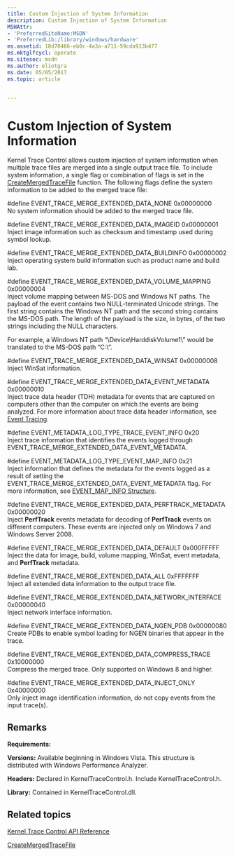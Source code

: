 ```yaml
---
title: Custom Injection of System Information
description: Custom Injection of System Information
MSHAttr:
- 'PreferredSiteName:MSDN'
- 'PreferredLib:/library/windows/hardware'
ms.assetid: 18d70466-eb0c-4a3a-a711-59cda913b477
ms.mktglfcycl: operate
ms.sitesec: msdn
ms.author: eliotgra
ms.date: 05/05/2017
ms.topic: article


---
```


# Custom Injection of System Information


Kernel Trace Control allows custom injection of system information when multiple trace files are merged into a single output trace file. To include system information, a single flag or combination of flags is set in the [CreateMergedTraceFile](createmergedtracefile.md) function. The following flags define the system information to be added to the merged trace file:

<a href="" id="-define-event-trace-merge-extended-data-none-0x00000000"></a>\#define EVENT\_TRACE\_MERGE\_EXTENDED\_DATA\_NONE 0x00000000  
No system information should be added to the merged trace file.

<a href="" id="-define-event-trace-merge-extended-data-imageid-0x00000001"></a>\#define EVENT\_TRACE\_MERGE\_EXTENDED\_DATA\_IMAGEID 0x00000001  
Inject image information such as checksum and timestamp used during symbol lookup.

<a href="" id="-define-event-trace-merge-extended-data-buildinfo-0x00000002"></a>\#define EVENT\_TRACE\_MERGE\_EXTENDED\_DATA\_BUILDINFO 0x00000002  
Inject operating system build information such as product name and build lab.

<a href="" id="-define-event-trace-merge-extended-data-volume-mapping-0x00000004"></a>\#define EVENT\_TRACE\_MERGE\_EXTENDED\_DATA\_VOLUME\_MAPPING 0x00000004  
Inject volume mapping between MS-DOS and Windows NT paths. The payload of the event contains two NULL-terminated Unicode strings. The first string contains the Windows NT path and the second string contains the MS-DOS path. The length of the payload is the size, in bytes, of the two strings including the NULL characters.

For example, a Windows NT path “\\Device\\HarddiskVolume1\\” would be translated to the MS-DOS path “C:\\”.

<a href="" id="-define-event-trace-merge-extended-data-winsat-0x00000008"></a>\#define EVENT\_TRACE\_MERGE\_EXTENDED\_DATA\_WINSAT 0x00000008  
Inject WinSat information.

<a href="" id="-define-event-trace-merge-extended-data-event-metadata-0x00000010"></a>\#define EVENT\_TRACE\_MERGE\_EXTENDED\_DATA\_EVENT\_METADATA 0x00000010  
Inject trace data header (TDH) metadata for events that are captured on computers other than the computer on which the events are being analyzed. For more information about trace data header information, see [Event Tracing](https://msdn.microsoft.com/library/bb968803.aspx).

<a href="" id="-define-event-metadata-log-type-trace-event-info-0x20"></a>\#define EVENT\_METADATA\_LOG\_TYPE\_TRACE\_EVENT\_INFO 0x20  
Inject trace information that identifies the events logged through EVENT\_TRACE\_MERGE\_EXTENDED\_DATA\_EVENT\_METADATA.

<a href="" id="-define-event-metadata-log-type-event-map-info-0x21"></a>\#define EVENT\_METADATA\_LOG\_TYPE\_EVENT\_MAP\_INFO 0x21  
Inject information that defines the metadata for the events logged as a result of setting the EVENT\_TRACE\_MERGE\_EXTENDED\_DATA\_EVENT\_METADATA flag. For more information, see [EVENT\_MAP\_INFO Structure](https://msdn.microsoft.com/library/windows/desktop/aa964762.aspx).

<a href="" id="-define-event-trace-merge-extended-data-perftrack-metadata-0x00000020"></a>\#define EVENT\_TRACE\_MERGE\_EXTENDED\_DATA\_PERFTRACK\_METADATA 0x00000020  
Inject **PerfTrack** events metadata for decoding of **PerfTrack** events on different computers. These events are injected only on Windows 7 and Windows Server 2008.

<a href="" id="-define-event-trace-merge-extended-data-default-0x000fffff"></a>\#define EVENT\_TRACE\_MERGE\_EXTENDED\_DATA\_DEFAULT 0x000FFFFF  
Inject the data for image, build, volume mapping, WinSat, event metadata, and **PerfTrack** metadata.

<a href="" id="-define-event-trace-merge-extended-data-all-0xfffffff"></a>\#define EVENT\_TRACE\_MERGE\_EXTENDED\_DATA\_ALL 0xFFFFFFF  
Inject all extended data information to the output trace file.

<a href="" id="-define-event-trace-merge-extended-data-network-interface-0x00000040"></a>\#define EVENT\_TRACE\_MERGE\_EXTENDED\_DATA\_NETWORK\_INTERFACE 0x00000040  
Inject network interface information.

<a href="" id="-define-event-trace-merge-extended-data-ngen-pdb------------0x00000080"></a>\#define EVENT\_TRACE\_MERGE\_EXTENDED\_DATA\_NGEN\_PDB 0x00000080  
Create PDBs to enable symbol loading for NGEN binaries that appear in the trace.

<a href="" id="-define-event-trace-merge-extended-data-compress-trace------0x10000000"></a>\#define EVENT\_TRACE\_MERGE\_EXTENDED\_DATA\_COMPRESS\_TRACE 0x10000000  
Compress the merged trace. Only supported on Windows 8 and higher.

<a href="" id="-define-event-trace-merge-extended-data-inject-only---------0x40000000"></a>\#define EVENT\_TRACE\_MERGE\_EXTENDED\_DATA\_INJECT\_ONLY 0x40000000  
Only inject image identification information, do not copy events from the input trace(s).

## Remarks


**Requirements:**

**Versions:** Available beginning in Windows Vista. This structure is distributed with Windows Performance Analyzer.

**Headers:** Declared in KernelTraceControl.h. Include KernelTraceControl.h.

**Library:** Contained in KernelTraceControl.dll.

## Related topics


[Kernel Trace Control API Reference](kernel-trace-control-api-reference.md)

[CreateMergedTraceFile](createmergedtracefile.md)

 

 








